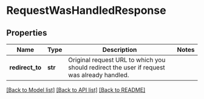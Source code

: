 # RequestWasHandledResponse


## Properties
Name | Type | Description | Notes
------------ | ------------- | ------------- | -------------
**redirect_to** | **str** | Original request URL to which you should redirect the user if request was already handled. | 

[[Back to Model list]](../README.md#documentation-for-models) [[Back to API list]](../README.md#documentation-for-api-endpoints) [[Back to README]](../README.md)


